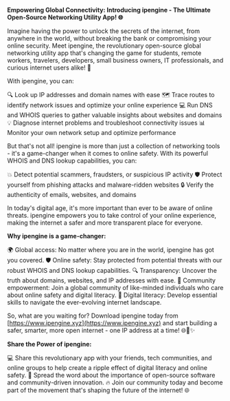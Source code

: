**Empowering Global Connectivity: Introducing ipengine - The Ultimate Open-Source Networking Utility App! 🌐**

Imagine having the power to unlock the secrets of the internet, from anywhere in the world, without breaking the bank or compromising your online security. Meet ipengine, the revolutionary open-source global networking utility app that's changing the game for students, remote workers, travelers, developers, small business owners, IT professionals, and curious internet users alike! 🤩

With ipengine, you can:

🔍 Look up IP addresses and domain names with ease
🗺️ Trace routes to identify network issues and optimize your online experience
💻 Run DNS and WHOIS queries to gather valuable insights about websites and domains
💡 Diagnose internet problems and troubleshoot connectivity issues
📊 Monitor your own network setup and optimize performance

But that's not all! ipengine is more than just a collection of networking tools - it's a game-changer when it comes to online safety. With its powerful WHOIS and DNS lookup capabilities, you can:

💥 Detect potential scammers, fraudsters, or suspicious IP activity
🛡️ Protect yourself from phishing attacks and malware-ridden websites
🔒 Verify the authenticity of emails, websites, and domains

In today's digital age, it's more important than ever to be aware of online threats. ipengine empowers you to take control of your online experience, making the internet a safer and more transparent place for everyone.

**Why ipengine is a game-changer:**

🌍 Global access: No matter where you are in the world, ipengine has got you covered.
🛡️ Online safety: Stay protected from potential threats with our robust WHOIS and DNS lookup capabilities.
🔍 Transparency: Uncover the truth about domains, websites, and IP addresses with ease.
👥 Community empowerment: Join a global community of like-minded individuals who care about online safety and digital literacy.
📡 Digital literacy: Develop essential skills to navigate the ever-evolving internet landscape.

So, what are you waiting for? Download ipengine today from [https://www.ipengine.xyz](https://www.ipengine.xyz) and start building a safer, smarter, more open internet - one IP address at a time! 🌐🚀✨

**Share the Power of ipengine:**

💻 Share this revolutionary app with your friends, tech communities, and online groups to help create a ripple effect of digital literacy and online safety.
📣 Spread the word about the importance of open-source software and community-driven innovation.
🔥 Join our community today and become part of the movement that's shaping the future of the internet! 🌐